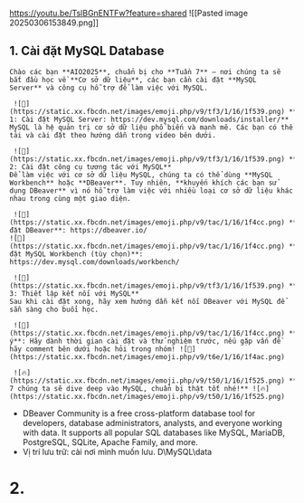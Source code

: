 https://youtu.be/TslBGnENTFw?feature=shared
![[Pasted image 20250306153849.png]]

## 1. Cài đặt MySQL Database

```
Chào các bạn **AIO2025**, chuẩn bị cho **Tuần 7** – nơi chúng ta sẽ bắt đầu học về **Cơ sở dữ liệu**, các bạn cần cài đặt **MySQL Server** và công cụ hỗ trợ để làm việc với MySQL.

 ![🔹](https://static.xx.fbcdn.net/images/emoji.php/v9/tf3/1/16/1f539.png) **Bước 1: Cài đặt MySQL Server: https://dev.mysql.com/downloads/installer/**  
MySQL là hệ quản trị cơ sở dữ liệu phổ biến và mạnh mẽ. Các bạn có thể tải và cài đặt theo hướng dẫn trong video bên dưới.

 ![🔹](https://static.xx.fbcdn.net/images/emoji.php/v9/tf3/1/16/1f539.png) **Bước 2: Cài đặt công cụ tương tác với MySQL**  
Để làm việc với cơ sở dữ liệu MySQL, chúng ta có thể dùng **MySQL Workbench** hoặc **DBeaver**. Tuy nhiên, **khuyến khích các bạn sử dụng DBeaver** vì nó hỗ trợ làm việc với nhiều loại cơ sở dữ liệu khác nhau trong cùng một giao diện.

 ![📌](https://static.xx.fbcdn.net/images/emoji.php/v9/tac/1/16/1f4cc.png) **Cài đặt DBeaver**: https://dbeaver.io/  
![📌](https://static.xx.fbcdn.net/images/emoji.php/v9/tac/1/16/1f4cc.png) **Cài đặt MySQL Workbench (tùy chọn)**: https://dev.mysql.com/downloads/workbench/

 ![🔹](https://static.xx.fbcdn.net/images/emoji.php/v9/tf3/1/16/1f539.png) **Bước 3: Thiết lập kết nối với MySQL**  
Sau khi cài đặt xong, hãy xem hướng dẫn kết nối DBeaver với MySQL để sẵn sàng cho buổi học.

 ![📌](https://static.xx.fbcdn.net/images/emoji.php/v9/tac/1/16/1f4cc.png) **Lưu ý**: Hãy dành thời gian cài đặt và thử nghiệm trước, nếu gặp vấn đề hãy comment bên dưới hoặc hỏi trong nhóm! ![💬](https://static.xx.fbcdn.net/images/emoji.php/v9/t6e/1/16/1f4ac.png) 

 ![🔥](https://static.xx.fbcdn.net/images/emoji.php/v9/t50/1/16/1f525.png) **Tuần 7 chúng ta sẽ dive deep vào MySQL, chuẩn bị thật tốt nhé!** ![🔥](https://static.xx.fbcdn.net/images/emoji.php/v9/t50/1/16/1f525.png)
```

- DBeaver Community is a free cross-platform database tool for developers, database administrators, analysts, and everyone working with data. It supports all popular SQL databases like MySQL, MariaDB, PostgreSQL, SQLite, Apache Family, and more.
- Vị trí lưu trữ: cài nơi mình muốn lưu. D\MySQL\data
# 2. 